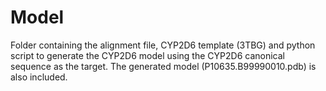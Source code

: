 # Model
Folder containing the alignment file, CYP2D6 template (3TBG) and python script to generate the CYP2D6 model using the CYP2D6 canonical sequence as the target. The generated model (P10635.B99990010.pdb) is also included. 

